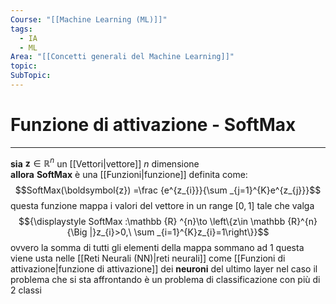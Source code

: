 ```yaml
---
Course: "[[Machine Learning (ML)]]"
tags:
  - IA
  - ML
Area: "[[Concetti generali del Machine Learning]]"
topic: 
SubTopic:
---
```

# Funzione di attivazione - SoftMax
---
**sia** $\boldsymbol{z}\in \mathbb{R}^n$ un [[Vettori|vettore]] $n$ dimensione  
**allora**  __SoftMax__ è una [[Funzioni|funzione]] definita come:$$SoftMax(\boldsymbol{z}) =\frac {e^{z_{i}}}{\sum _{j=1}^{K}e^{z_{j}}}$$
questa funzione mappa i valori del vettore in un range $[0,1]$ tale che valga 
$${\displaystyle SoftMax :\mathbb {R} ^{n}\to \left\{z\in \mathbb {R}^{n}{\Big |}z_{i}>0,\ \sum _{i=1}^{K}z_{i}=1\right\}}$$
ovvero la somma di tutti gli elementi della mappa sommano ad 1 
questa viene usta nelle [[Reti Neurali (NN)|reti neurali]]  come [[Funzioni di attivazione|funzione di attivazione]] dei __neuroni__ del ultimo layer nel caso il problema che si sta affrontando è un problema di classificazione con più di 2 classi 


 